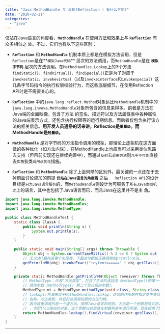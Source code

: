 ```yaml
---
title: "Java MethodHandle 与 反射(Reflection ) 有什么不同?"
date: "2020-02-21"
categories: 
  - "java"
---
```


仅站在Java语言的角度看，**`MethodHandle`** 在使用方法和效果上与 **`Reflection`** 有众多相似之 处。不过，它们也有以下这些区别：

- **`Reflection`** 和 **`MethodHandle`** 机制本质上都是在模拟方法调用，但是`Reflection`是在**`模拟Java代码`** 层次的方法调用，而`MethodHandle`是在 **`模拟字节码`** 层次的方法调用。在`MethodHandles.Lookup`上的3个方法`findStatic()`、`findVirtual()`、`findSpecial()`正是为了对应于`invokestatic`、`invokevirtual`（以及`invokeinterface`和`invokespecial`）这几条字节码指令的执行权限校验行为，而这些底层细节，在使用Reflection API时是不需要关心的。
    
- **`Reflection`** 中的`java.lang.reflect.Method`对象远比`MethodHandle`机制中的`java.lang.invoke.MethodHandle`对象所包含的信息来得多。前者是方法在Java端的全面映像，包含了方法 的签名、描述符以及方法属性表中各种属性的Java端表示方式，还包含执行权限等的运行期信息。而后者仅包含执行该方法的相关信息。**用开发人员通俗的话来讲，Reflection是`重量级`，而MethodHandle是`轻量级`。**
    
- **`MethodHandle`** 是对字节码的方法指令调用的模拟，那理论上虚拟机在这方面做的各种优化（如方法内联），在MethodHandle上也应当可以采用类似思路去支持（但目前实现还在继续完善中），而通过`反射`去`调用方法`则`几乎不可能`直接去`实施`各类`调用点优化`措施。
    
- **`Reflection`** 和 **`MethodHandle`** 除了上面列举的区别外，最关键的一点还在于去掉前面讨论施加的前提 **`仅站在Java语言的角度看`** 之后   `Reflection API`的设计目标是`只为Java语言服务`的，而`MethodHandle`则设计为可服务于`所有Java虚拟机之`上的语言，其中也包括了Java语言而已，而且Java在这里并不是主 角。
    

```java
import java.lang.invoke.MethodHandle;
import java.lang.invoke.MethodHandles;
import java.lang.invoke.MethodType;

public class MethodHandleTest {
    static class ClassA {
        public void println(String s) {
            System.out.println(s);
        }
    }

    public static void main(String[] args) throws Throwable {
        Object obj = System.currentTimeMillis() % 2 == 0 ? System.out : new ClassA();
        // 无论obj最终是哪个实现类，下面这句都能正确调用到println方法。
        getPrintlnMH(obj).invokeExact("icyfenix=====" + obj.getClass());
    }

    private static MethodHandle getPrintlnMH(Object reveiver) throws Throwable {
        // MethodType：代表“方法类型”，包含了方法的返回值（methodType()的第一个参数）和
        // 具体参数（methodType() 第二个及以后的参数）。
        MethodType mt = MethodType.methodType(void.class, String.class);
        // lookup()方法来自于MethodHandles.lookup，这句的作用是在指定类中查找符合给定的方法
        // 名称、方法类型，并且符合调用权限的方法句柄。
        // 因为这里调用的是一个虚方法，按照Java语言的规则，方法第一个参数是隐式的，代表该方法的接收者
        // ，也即this指向的对象，这个参数以前是放在参数列表中进行传递，现在提供了bindTo()方法来完成这件事情。
        return MethodHandles.lookup().findVirtual(reveiver.getClass(), "println", mt).bindTo(reveiver);
    }
}
```

* * *
